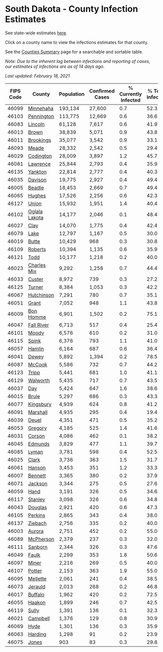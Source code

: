 # South Dakota - County Infection Estimates

See state-wide estimates [here](/infections/us-sd).

Click on a county name to view the infections estimates for that county.

See the [Counties Summary](/infections/summary-counties) page for a searchable and sortable table.

*Note: Due to the inherent lag between infections and reporting of cases, our estimates of infections are as of 14 days ago.*

*Last updated: February 18, 2021*

|   FIPS Code |                         County |   Population |   Confirmed Cases |   % Currently Infected |   % Total Infected |
|-------------|--------------------------------|--------------|-------------------|------------------------|--------------------|
|       46099 |         [Minnehaha](minnehaha) |      193,134 |            27,600 |                    0.7 |               52.3 |
|       46103 |       [Pennington](pennington) |      113,775 |            12,669 |                    0.6 |               36.6 |
|       46083 |             [Lincoln](lincoln) |       61,128 |             7,617 |                    0.6 |               41.9 |
|       46013 |                 [Brown](brown) |       38,839 |             5,071 |                    0.9 |               43.8 |
|       46011 |         [Brookings](brookings) |       35,077 |             3,542 |                    0.9 |               33.1 |
|       46093 |                 [Meade](meade) |       28,332 |             2,542 |                    0.5 |               29.4 |
|       46029 |         [Codington](codington) |       28,009 |             3,897 |                    1.2 |               45.7 |
|       46081 |           [Lawrence](lawrence) |       25,844 |             2,793 |                    0.4 |               35.9 |
|       46135 |             [Yankton](yankton) |       22,814 |             2,777 |                    0.4 |               40.3 |
|       46035 |             [Davison](davison) |       19,775 |             2,927 |                    0.4 |               49.4 |
|       46005 |               [Beadle](beadle) |       18,453 |             2,669 |                    0.7 |               49.4 |
|       46065 |               [Hughes](hughes) |       17,526 |             2,256 |                    0.6 |               42.3 |
|       46127 |                 [Union](union) |       15,932 |             1,951 |                    1.4 |               40.4 |
|       46102 | [Oglala Lakota](oglala-lakota) |       14,177 |             2,046 |                    0.1 |               48.4 |
|       46027 |                   [Clay](clay) |       14,070 |             1,775 |                    0.4 |               42.4 |
|       46079 |                   [Lake](lake) |       12,797 |             1,167 |                    0.5 |               30.0 |
|       46019 |                 [Butte](butte) |       10,429 |               968 |                    0.3 |               30.8 |
|       46109 |             [Roberts](roberts) |       10,394 |             1,135 |                    0.6 |               35.9 |
|       46121 |                   [Todd](todd) |       10,177 |             1,218 |                    0.2 |               40.0 |
|       46023 |     [Charles Mix](charles-mix) |        9,292 |             1,258 |                    0.7 |               44.4 |
|       46033 |               [Custer](custer) |        8,972 |               739 |                    0.3 |               27.2 |
|       46125 |               [Turner](turner) |        8,384 |             1,053 |                    0.3 |               42.2 |
|       46067 |       [Hutchinson](hutchinson) |        7,291 |               780 |                    0.7 |               35.1 |
|       46051 |                 [Grant](grant) |        7,052 |               948 |                    1.1 |               43.8 |
|       46009 |         [Bon Homme](bon-homme) |        6,901 |             1,502 |                    0.2 |               75.1 |
|       46047 |       [Fall River](fall-river) |        6,713 |               517 |                    0.4 |               25.4 |
|       46101 |                 [Moody](moody) |        6,576 |               610 |                    0.2 |               31.0 |
|       46115 |                 [Spink](spink) |        6,376 |               793 |                    1.1 |               41.0 |
|       46057 |               [Hamlin](hamlin) |        6,164 |               687 |                    0.6 |               36.4 |
|       46041 |                 [Dewey](dewey) |        5,892 |             1,394 |                    0.2 |               78.5 |
|       46087 |               [McCook](mccook) |        5,586 |               732 |                    0.7 |               44.2 |
|       46123 |                 [Tripp](tripp) |        5,441 |               681 |                    1.0 |               41.1 |
|       46129 |           [Walworth](walworth) |        5,435 |               717 |                    0.7 |               43.5 |
|       46037 |                     [Day](day) |        5,424 |               647 |                    1.6 |               38.6 |
|       46015 |                 [Brule](brule) |        5,297 |               686 |                    0.3 |               43.3 |
|       46077 |         [Kingsbury](kingsbury) |        4,939 |               624 |                    0.8 |               41.2 |
|       46091 |           [Marshall](marshall) |        4,935 |               295 |                    0.4 |               19.4 |
|       46039 |                 [Deuel](deuel) |        4,351 |               471 |                    0.5 |               35.2 |
|       46053 |             [Gregory](gregory) |        4,185 |               525 |                    1.4 |               41.6 |
|       46031 |               [Corson](corson) |        4,086 |               462 |                    0.1 |               38.2 |
|       46045 |             [Edmunds](edmunds) |        3,829 |               477 |                    1.1 |               39.7 |
|       46085 |                 [Lyman](lyman) |        3,781 |               598 |                    0.4 |               52.5 |
|       46025 |                 [Clark](clark) |        3,736 |               363 |                    1.5 |               31.7 |
|       46061 |               [Hanson](hanson) |        3,453 |               351 |                    1.2 |               33.3 |
|       46007 |             [Bennett](bennett) |        3,365 |               380 |                    0.2 |               37.9 |
|       46071 |             [Jackson](jackson) |        3,344 |               275 |                    0.5 |               27.6 |
|       46059 |                   [Hand](hand) |        3,191 |               326 |                    0.5 |               34.6 |
|       46117 |             [Stanley](stanley) |        3,098 |               326 |                    0.6 |               34.8 |
|       46043 |             [Douglas](douglas) |        2,921 |               420 |                    0.6 |               47.3 |
|       46105 |             [Perkins](perkins) |        2,865 |               343 |                    0.4 |               38.0 |
|       46137 |             [Ziebach](ziebach) |        2,756 |               335 |                    0.2 |               40.0 |
|       46003 |               [Aurora](aurora) |        2,751 |               452 |                    0.2 |               55.0 |
|       46089 |         [McPherson](mcpherson) |        2,379 |               237 |                    0.3 |               32.0 |
|       46111 |             [Sanborn](sanborn) |        2,344 |               326 |                    0.3 |               47.6 |
|       46049 |                 [Faulk](faulk) |        2,299 |               353 |                    1.8 |               50.6 |
|       46097 |                 [Miner](miner) |        2,216 |               269 |                    0.5 |               40.0 |
|       46107 |               [Potter](potter) |        2,153 |               363 |                    1.9 |               55.0 |
|       46095 |           [Mellette](mellette) |        2,061 |               241 |                    0.4 |               38.5 |
|       46073 |             [Jerauld](jerauld) |        2,013 |               268 |                    0.2 |               46.8 |
|       46017 |             [Buffalo](buffalo) |        1,962 |               420 |                    0.2 |               72.5 |
|       46055 |               [Haakon](haakon) |        1,899 |               246 |                    0.7 |               42.5 |
|       46119 |                 [Sully](sully) |        1,391 |               136 |                    0.1 |               32.3 |
|       46021 |           [Campbell](campbell) |        1,376 |               129 |                    0.8 |               30.9 |
|       46069 |                   [Hyde](hyde) |        1,301 |               136 |                    0.3 |               35.9 |
|       46063 |             [Harding](harding) |        1,298 |                91 |                    0.2 |               23.9 |
|       46075 |                 [Jones](jones) |          903 |                83 |                    0.3 |               29.8 |